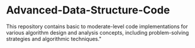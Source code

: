 # Advanced-Data-Structure-Code
This repository contains basic to moderate-level code implementations for various algorithm design and analysis concepts, including problem-solving strategies and algorithmic techniques."
